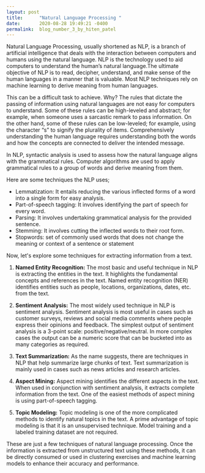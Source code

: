 ```yaml
---
layout: post
title:      "Natural Language Processing "
date:       2020-08-28 19:49:21 -0400
permalink:  blog_number_3_by_hiten_patel
---
```


Natural Language Processing, usually shortened as NLP, is a branch of artificial intelligence that deals with the interaction between computers and humans using the natural language. NLP is the technology used to aid computers to understand the human’s natural language.The ultimate objective of NLP is to read, decipher, understand, and make sense of the human languages in a manner that is valuable. Most NLP techniques rely on machine learning to derive meaning from human languages. 

This can be a difficult task to achieve. Why? The rules that dictate the passing of information using natural languages are not easy for computers to understand. Some of these rules can be high-leveled and abstract; for example, when someone uses a sarcastic remark to pass information. On the other hand, some of these rules can be low-leveled; for example, using the character “s” to signify the plurality of items. Comprehensively understanding the human language requires understanding both the words and how the concepts are connected to deliver the intended message.

In NLP, syntactic analysis is used to assess how the natural language aligns with the grammatical rules.
Computer algorithms are used to apply grammatical rules to a group of words and derive meaning from them.


Here are some techniques the NLP uses; 

* Lemmatization: It entails reducing the various inflected forms of a word into a single form for easy analysis.
* Part-of-speech tagging: It involves identifying the part of speech for every word.
* Parsing: It involves undertaking grammatical analysis for the provided sentence.
* Stemming: It involves cutting the inflected words to their root form.
* Stopwords: set of commonly used words that does not change the meaning or context of a sentence or statement 

Now, let's explore some techniques for extracting information from a text. 

1. **Named Entity Recognition:**
The most basic and useful technique in NLP is extracting the entities in the text. It highlights the fundamental concepts and references in the text. Named entity recognition (NER) identifies entities such as people, locations, organizations, dates, etc. from the text.

2. **Sentiment Analysis:**
The most widely used technique in NLP is sentiment analysis. Sentiment analysis is most useful in cases such as customer surveys, reviews and social media comments where people express their opinions and feedback. The simplest output of sentiment analysis is a 3-point scale: positive/negative/neutral. In more complex cases the output can be a numeric score that can be bucketed into as many categories as required.

3. **Text Summarization:**
As the name suggests, there are techniques in NLP that help summarize large chunks of text. Text summarization is mainly used in cases such as news articles and research articles. 

4. **Aspect Mining:**
Aspect mining identifies the different aspects in the text. When used in conjunction with sentiment analysis, it extracts complete information from the text. One of the easiest methods of aspect mining is using part-of-speech tagging.

5. **Topic Modeling:**
Topic modeling is one of the more complicated methods to identify natural topics in the text. A prime advantage of topic modeling is that it is an unsupervised technique. Model training and a labeled training dataset are not required.

These are just a few techniques of natural language processing. Once the information is extracted from unstructured text using these methods, it can be directly consumed or used in clustering exercises and machine learning models to enhance their accuracy and performance.


